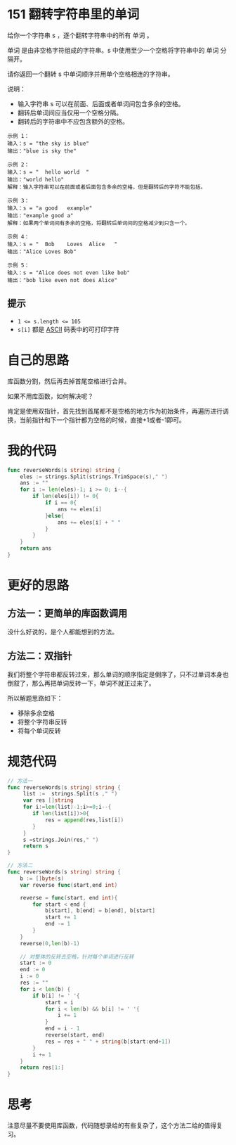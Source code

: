 # 151 翻转字符串里的单词

给你一个字符串 s ，逐个翻转字符串中的所有 单词 。

单词 是由非空格字符组成的字符串。s 中使用至少一个空格将字符串中的 单词 分隔开。

请你返回一个翻转 s 中单词顺序并用单个空格相连的字符串。

说明：

- 输入字符串 s 可以在前面、后面或者单词间包含多余的空格。
- 翻转后单词间应当仅用一个空格分隔。
- 翻转后的字符串中不应包含额外的空格。

```
示例 1：
输入：s = "the sky is blue"
输出："blue is sky the"

示例 2：
输入：s = "  hello world  "
输出："world hello"
解释：输入字符串可以在前面或者后面包含多余的空格，但是翻转后的字符不能包括。

示例 3：
输入：s = "a good   example"
输出："example good a"
解释：如果两个单词间有多余的空格，将翻转后单词间的空格减少到只含一个。

示例 4：
输入：s = "  Bob    Loves  Alice   "
输出："Alice Loves Bob"

示例 5：
输入：s = "Alice does not even like bob"
输出："bob like even not does Alice"
```

## 提示

- `1 <= s.length <= 105`
- `s[i]` 都是 [ASCII](https://baike.baidu.com/item/ASCII) 码表中的可打印字符

# 自己的思路

库函数分割，然后再去掉首尾空格进行合并。

如果不用库函数，如何解决呢？

肯定是使用双指针，首先找到首尾都不是空格的地方作为初始条件，再遍历进行调换，当前指针和下一个指针都为空格的时候，直接+1或者-1即可。

# 我的代码

```go
func reverseWords(s string) string {
    eles := strings.Split(strings.TrimSpace(s)," ")
    ans := ""
    for i := len(eles)-1; i >= 0; i--{
        if len(eles[i]) != 0{
            if i == 0{
                ans += eles[i]
            }else{
                ans += eles[i] + " "
            }
        }
    }
    return ans
}
```

# 更好的思路

## 方法一：更简单的库函数调用

没什么好说的，是个人都能想到的方法。

## 方法二：双指针

我们将整个字符串都反转过来，那么单词的顺序指定是倒序了，只不过单词本身也倒叙了，那么再把单词反转一下，单词不就正过来了。

所以解题思路如下：

- 移除多余空格
- 将整个字符串反转
- 将每个单词反转

# 规范代码

```go
// 方法一
func reverseWords(s string) string {
     list :=  strings.Split(s ," ")
     var res []string
     for i:=len(list)-1;i>=0;i--{
     	if len(list[i])>0{
     		res = append(res,list[i])
		}
	 }
	 s =strings.Join(res," ")
	 return s
}

// 方法二
func reverseWords(s string) string {
	b := []byte(s)
	var reverse func(start,end int)

	reverse = func(start, end int){
		for start < end {
			b[start], b[end] = b[end], b[start]
			start += 1
			end -= 1
		}
	}
	reverse(0,len(b)-1)
    
    // 对整体的反转去空格，针对每个单词进行反转
	start := 0
	end := 0
	i := 0
	res := ""
	for i < len(b) {
		if b[i] != ' '{
			start = i
			for i < len(b) && b[i] != ' '{
				i += 1
			}
			end = i - 1
			reverse(start, end)
			res = res + " " + string(b[start:end+1])
		}
		i += 1
	}
	return res[1:]
}
```

# 思考

注意尽量不要使用库函数，代码随想录给的有些复杂了，这个方法二给的值得复习。